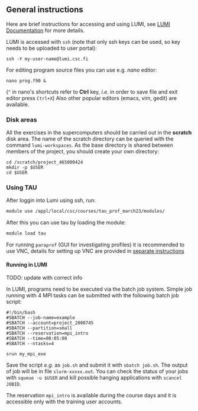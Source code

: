 ## General instructions

Here are brief instructions for accessing and using LUMI, see [LUMI Documentation](https://docs.lumi-supercomputer.eu/) for more details.

LUMI is accessed with `ssh` (note that only ssh keys can be used, so key needs to be uploaded to 
user portal):
```
ssh -Y my-user-name@lumi.csc.fi
```

For editing program source files you can use e.g. *nano* editor: 

```
nano prog.f90 &
```
(`^` in nano's shortcuts refer to **Ctrl** key, *i.e.* in order to save file and exit editor press `Ctrl+X`)
Also other popular editors (emacs, vim, gedit) are available.

### Disk areas

All the exercises in the supercomputers should be carried out in the
**scratch** disk area. The name of the scratch directory can be
queried with the command `lumi-workspaces`. As the base directory is
shared between members of the project, you should create your own
directory:
```
cd /scratch/project_465000424 
mkdir -p $USER
cd $USER
```

### Using TAU

After loggin into Lumi using ssh, run:

```bash
module use /appl/local/csc/courses/tau_prof_march23/modules/
```

After this you can use tau by loading the module:

```bash
module load tau
```

For running `paraprof` (GUI for investigating profiles) it is recommended to use VNC, 
details for setting up VNC are provided in [separate instructions](vnc-instructions.md)

#### Running in LUMI

TODO: update with correct info

In LUMI, programs need to be executed via the batch job system. Simple job running with 4 MPI tasks can be submitted with the following batch job script:
```
#!/bin/bash
#SBATCH --job-name=example
#SBATCH --account=project_2000745
#SBATCH --partition=small
#SBATCH --reservation=mpi_intro
#SBATCH --time=00:05:00
#SBATCH --ntasks=4

srun my_mpi_exe
```

Save the script *e.g.* as `job.sh` and submit it with `sbatch job.sh`. 
The output of job will be in file `slurm-xxxxx.out`. You can check the status of your jobs with `squeue -u $USER` and kill possible hanging applications with
`scancel JOBID`.

The reservation `mpi_intro` is available during the course days and it
is accessible only with the training user accounts.



